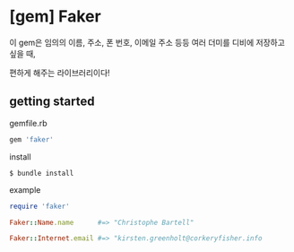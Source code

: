 # [gem] Faker 

이 gem은 임의의 이름, 주소, 폰 번호, 이메일 주소 등등 여러 더미를 디비에 저장하고 싶을 때, 

편하게 해주는 라이브러리이다!

##  getting started

gemfile.rb

```ruby
gem 'faker'
```

install

```
$ bundle install
```

example

```ruby
require 'faker'

Faker::Name.name      #=> "Christophe Bartell"

Faker::Internet.email #=> "kirsten.greenholt@corkeryfisher.info
```



